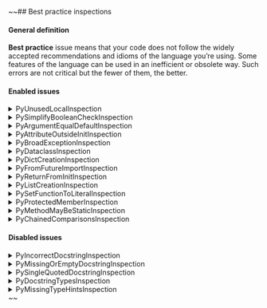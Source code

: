 ~~## Best practice inspections

#### General definition

**Best practice** issue means that your code does not follow the 
widely accepted recommendations and idioms of the language you’re using. 
Some features of the language can be used in an inefficient or obsolete way. 
Such errors are not critical but the fewer of them, the better.

#### Enabled issues

<details>
  <summary>PyUnusedLocalInspection</summary>

Reports local variables, parameters, and functions that are locally defined, but not used name in a function.

Arguments (by default all are `true`):
- `ignoreTupleUnpacking` - ignore variables used in tuple unpacking
- `ignoreLambdaParameters` - ignore lambda parameters
- `ignoreLoopIterationVariables` - ignore range iteration variables **TODO: find example?**
- `ignoreVariablesStartingWithUnderscore` - ignore variables starting with `_`

Example:
```python
def foo():
    a = 5
    b = 10
    return b
```

Default descriptions:
- For parameters: `Parameter ''{0}'' value is not used`
- For variables: `Local variable ''{0}'' value is not used`
- For functions: `Local function ''{0}'' is not used`
- For classes: `Local class ''{0}'' is not used`
</details>

<details>
  <summary>PySimplifyBooleanCheckInspection</summary>

Reports equality comparison with a boolean literal.

Arguments (by default all are `true`):
- `ignoreComparisonToZero` - Ignore comparison to zero

Example:
```python
b = 5
if b != False:
    print(1)
```

Default description: `Expression can be simplified`
New description: `Expression can be simplified, e.g. "if a != False:" is the same with "if a:"`
</details>

<details>
  <summary>PyArgumentEqualDefaultInspection</summary>

Reports a problem when an argument passed to the function is equal to the default parameter value.

Example:
```python
def my_function(a: int = 2):
    print(a)


my_function(2)
```

Default description: `Argument equals to the default parameter value`
New description: `Argument equals to the default parameter value. You can delete the argument, the default parameter value will be used automatically.`
</details>

<details>
  <summary>PyAttributeOutsideInitInspection</summary>

Reports a problem when instance attribute definition is outside `__init__` method.

Example:
```python
class Book:
    def __init__(self):
        self.author = 'Mark Twain'

    def release(self):
        self.year = '1889'
```

Default description: `Instance attribute {0} defined outside __init__`
</details>

<details>
  <summary>PyBroadExceptionInspection</summary>

Reports exception clauses that do not provide specific information about the problem.

Example:
```python
x = '6'
try:
    if x > 3:
        print('X is larger than 3')
except Exception:
    print("Oops! x was not a valid number. Try again...")
```
or
```python
x = '6'
try:
    if x > 3:
        print('X is larger than 3')
except:
    print("Oops! x was not a valid number. Try again...")
```

Default description: `Too broad exception clause`
New description: `Please, specify the exception type, but avoid using too general exception "Exception"`
</details>

<details>
  <summary>PyDataclassInspection</summary>

Reports invalid definitions and usages of classes created with dataclasses or attr modules.

Examples with default descriptions:

**ERROR-PRONE**
1) `''{0}'' not supported between instances of ''{1}''`
New description: `''{0}'' not supported between instances of ''{1}''. You should add parameters into "dataclass" decorator: @dataclass(order=True).`
```python
from dataclasses import dataclass


@dataclass
class A:
    x: int = 10


a = A(1)
b = A(2)
print(a < b)
```
See [pep-0557](https://peps.python.org/pep-0557), the `order` block

**ERROR-PRONE**
2) `''{0}'' object could have no attribute ''{1}'' because it is declared as init-only`
Adapted description: `''{0}'' object could have no attribute ''{1}'' because it is declared as init-only. Please, don't call this attribute.`

```python
from __future__ import annotations
from dataclasses import dataclass, InitVar


@dataclass
class C:
    i: int
    init_only: InitVar[int | None] = None

    def __post_init__(self, init_only):
        if self.i is None and init_only is not None:
            self.i = init_only


c = C(10, init_only=5)
print(c.init_only)
```

See [Init only variables](https://docs.python.org/3/library/dataclasses.html#init-only-variables).

**ERROR-PRONE**
3) `''{0}'' object attribute ''{1}'' is read-only`
```python
from dataclasses import dataclass


@dataclass(frozen=True)
class A:
    i: int


a = A(5)
a.i = 10
```

**ERROR-PRONE**
4) `'eq' must be true if 'order' is true`
```python
from dataclasses import dataclass


@dataclass(eq=False, order=True)
class A:
    pass
```

**ERROR-PRONE**
5) `''{0}'' is ignored if the class already defines ''{1}'' method`, `''{0}'' is ignored if the class already defines ''{1}'' parameter`

```python
import dataclasses


@dataclasses.dataclass(repr=True)
class A:
    a: int = 1

    def __repr__(self):
        return "repr1"
```

**ERROR-PRONE**
6) `'order' should be False if the class defines one of order methods`

```python
from dataclasses import dataclass


@dataclass(order=True)
class A:
    def __le__(self, other):
        pass
```

**ERROR-PRONE**
7) `'frozen' should be False if the class defines '__setattr__' or '__delattr__'`

```python
from dataclasses import dataclass


@dataclass(frozen=True)
class A:
    def __setattr__(self, key, value):
        pass
```

**ERROR-PRONE**
8) `'unsafe_hash' should be False if the class defines '__hash__'`

```python
from dataclasses import dataclass


@dataclass(unsafe_hash=True)
class A:
    def __hash__(self):
        pass
```

**ERROR-PRONE**
9) `Frozen dataclasses can not inherit non-frozen one and vice versa`

```python
from dataclasses import dataclass


@dataclass(frozen=True)
class A:
    pass


@dataclass
class B(A):
    pass
```

**ERROR-PRONE**
10) `'__hash__' is ignored if the class already defines 'cmp/order' and 'frozen' parameters`

```python
import attr


@attr.s(frozen=True)
class A3:

    def __hash__(self):
        pass


print(hash(A3()))
```

**ERROR-PRONE**
11) `Mutable default ''{0}'' is not allowed. Use ''default_factory''`

```python
from dataclasses import dataclass


@dataclass
class A:
    bar: list = []
```

**ERROR-PRONE**, DISABLE
12) `A default is set using ''{0}''`

```python
import attr


@attr.s
class AttrFactory:
    x = attr.ib(default=attr.Factory(int))

    @x.default
    def __init_x__(self):
        return 1
```

**ERROR-PRONE**, DISABLE
13) `''{0}'' should take only {1} {1,choice,1#parameter|2#parameters}`

```python
import attr


@attr.s
class A:
    x = attr.ib()

    @x.default
    def init_x2(self, attribute, value):
        return 10
```

**ERROR-PRONE**
14) `Attribute ''{0}'' lacks a type annotation`

```python
import dataclasses


@dataclasses.dataclass
class A1:
    a = dataclasses.field()
```

**ERROR-PRONE**
15) `Cannot specify both 'default' and 'factory'`

```python
from dataclasses import dataclass, field


@dataclass
class Pizza:
    meat: str = field(default='chicken', default_factory=['dow', 'tomatoes'])
```

**BEST PRACTICE**
16) `Attribute ''{0}'' is useless until ''__post_init__'' is declared`

```python
from __future__ import annotations
from dataclasses import dataclass, InitVar


@dataclass
class C:
    i: int
    init_only: InitVar[int | None] = None
```

**ERROR-PRONE**
17) `Field cannot have a default factory`

```python
from dataclasses import dataclass, InitVar, field
from typing import List


@dataclass
class A:
    a: InitVar[List[str]] = field(default_factory=list)

```

**ERROR-PRONE**
18) `'__post_init__' would not be called until 'init' parameter is set to True`

```python
from dataclasses import dataclass


@dataclass(init=False)
class A:
    def __post_init__(self):
        pass
```

**BEST PRACTICE**
19) `'__post_init__' should take all init-only variables (incl. inherited) in the same order as they are defined`

```python
from dataclasses import dataclass


@dataclass
class A:
    a: int
    b: str

    def __post_init__(self, b: str, a: int):
        pass
```

**BEST PRACTICE**
20) `'__attrs_post_init__' would not be called until 'init' parameter is set to True`
    `'__attrs_post_init__' should not take any parameters except 'self'`

```python
import attr

@attr.dataclass(init=False)
class A1:
    x: int = 0

    def __attrs_post_init__(self):
        pass
```

**ERROR-PRONE**
21) `''{0}'' method should be called on dataclass instances or types`, `''{0}'' method should be called on dataclass instances`, `''{0}'' method should be called on attrs instances`, `''{0}'' method should be called on attrs types`

```python
import dataclasses


class A:
    pass


dataclasses.fields(A)
```
</details>

<details>
  <summary>PyDictCreationInspection</summary>

Reports situations when you can rewrite dictionary creation by using a dictionary literal.

Example:
```python
dic = {}
dic['var'] = 1
```

Default description: `This dictionary creation could be rewritten as a dictionary literal`
</details>

<details>
  <summary>PyFromFutureImportInspection</summary>

Reports from `__future__` import statements that are used not at the beginning of a file.

Example:
```python
a = 1

from __future__ import print_function

print()
```

Default description: `from __future__ imports must occur at the beginning of the file`
</details>

<details>
  <summary>PyReturnFromInitInspection</summary>

Reports occurrences of `return` statements with a return value inside `__init__` methods of classes.

Example:
```python
class Sum:
    def __init__(self, a, b):
        self.a = a
        self.b = b
        self.sum = a + b
        return self.sum
```

Default description: `Cannot return a value from __init__`
</details>

<details>
  <summary>PyListCreationInspection</summary>

Reports cases when a list declaration can be rewritten with a list literal.

Example:
```python
l = [1]
l.append(2)
```

Default description: `This list creation could be rewritten as a list literal`
</details>

<details>
  <summary>PySetFunctionToLiteralInspection</summary>

Reports calls to the `set` function that can be replaced with the `set` literal.

Example:
```python
def do_mult(a, b):
    c = a * b
    return set([c, a, b])
```

Default description: `Function call can be replaced with set literal`
</details>

<details>
  <summary>PyProtectedMemberInspection</summary>

Reports cases when a protected member is accessed outside the class,
a descendant of the class where it is defined, or a module.

1. Example:
```python
class A:
  def __init__(self):
    self._a = 1

  def foo(self):
    self.b= 1


print(A()._a)
```

Default descriptions: `Access to a protected member {0} of a class`, `Access to a protected member {0} of a module`

2. Example:
```python
# File 1
__all__ = ["m1m1"]


def m1m1():
    pass


def m1m2():
    pass
    
# File 2
from m1 import m1m2
```

Default description: `'{0}'' is not declared in __all__`
</details>

<details>
  <summary>PyMethodMayBeStaticInspection</summary>

Reports any methods that do not require a class instance creation and can be made static.

Example:
```python
class MyClass(object):
    def my_method(self, x):
        print(x)
```

Default description: `Method <code>#ref</code> may be 'static'`
</details>

<details>
  <summary>PyChainedComparisonsInspection</summary>

Reports chained comparisons that can be simplified.

Example:
```python
def do_comparison(x):
    xmin = 10
    xmax = 100
    if x >= xmin and x <= xmax:
        pass
```

Default description: `Simplify chained comparison`
</details>

#### Disabled issues

<details>
  <summary>PyIncorrectDocstringInspection</summary>

Reports mismatched parameters in a docstring.

1. Example:
```python
def add(a, c):
    """ 
    @param a: 
    @return: 
    """
    pass
```

Default description: `Missing parameter {0} in docstring`

2. Example:
```python
def add(a, c):
    """ 
    @param a: 
    @param b:
    @return: 
    """
    pass
```

Default description: `Unexpected parameter {0} in docstring`
</details>

<details>
  <summary>PyMissingOrEmptyDocstringInspection</summary>

1. Example:
```python
def foo():
    """
    """
    pass
```

Default description: `Empty docstring`

2. Example:
```python
def foo():
    pass
```

Default description: `Missing docstring`
</details>

<details>
  <summary>PySingleQuotedDocstringInspection</summary>

Reports docstrings that do not adhere to the triple double-quoted string format.

Example:
```python
def calc(self, balance=0):
    'param: balance'
    self.balance = balance
```

Default description: `Triple double-quoted strings should be used for docstrings.`
</details>

<details>
  <summary>PyDocstringTypesInspection</summary>

Reports types in docstring that do not match dynamically inferred types.

Example:
```python

```

**TODO: add example**

Default description: `Dynamically inferred type ''{0}'' doesn''t match specified type ''{1}''`
</details>

<details>
  <summary>PyMissingTypeHintsInspection</summary>

Arguments (by default all are `true`):
- `m_onlyWhenTypesAreKnown` -  to check the types collected from runtime or inferred.

Reports missing type hints for function declaration in one of the two formats: parameter annotations or a type comment.

Default descriptions: `Type hinting is missing for a function definition`,
`Add type hints`, `Add type hints for ''{0}''`, `Only when types are known (collected from run-time or inferred)`

</details>~~
